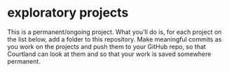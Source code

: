 # exploratory projects

This is a permanent/ongoing project. What you’ll do is, for each project on the list below, add a folder to this repository. Make meaningful commits as you work on the projects and push them to your GitHub repo, so that Courtland can look at them and so that your work is saved somewhere permanent.
